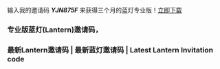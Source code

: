 输入我的邀请码 ***YJN875F*** 来获得三个月的蓝灯专业版！[立即下载](https://github.com/getlantern/forum)
### 专业版蓝灯(Lantern)邀请码，
### 最新Lantern邀请码 | 最新蓝灯邀请码 | Latest Lantern Invitation code
